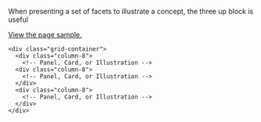 
When presenting a set of facets to illustrate a concept, the three up block is useful

[View the page sample.](/page-layouts/three-up/)

```
<div class="grid-container">
  <div class="column-8">
	<!-- Panel, Card, or Illustration -->
  <div class="column-8">
	<!-- Panel, Card, or Illustration -->
  </div>
  <div class="column-8">
	<!-- Panel, Card, or Illustration -->
  </div>
</div>
```